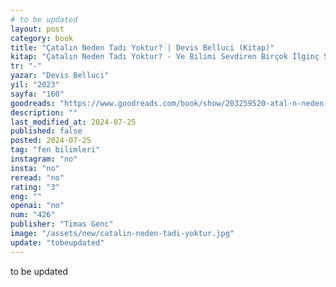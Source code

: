 ```yaml
---
# to be updated
layout: post
category: book
title: "Çatalın Neden Tadı Yoktur? | Devis Belluci (Kitap)"
kitap: "Çatalın Neden Tadı Yoktur? - Ve Bilimi Sevdiren Birçok İlginç Soru"
tr: "-"
yazar: "Devis Belluci"
yil: "2023"
sayfa: "160"
goodreads: "https://www.goodreads.com/book/show/203259520-atal-n-neden-tad-yoktur"
description: ""
last_modified_at: 2024-07-25
published: false
posted: 2024-07-25
tag: "fen bilimleri"
instagram: "no"
insta: "no"
reread: "no"
rating: "3"
eng: ""
openai: "no"
num: "426"
publisher: "Timas Genc"
image: "/assets/new/catalin-neden-tadi-yoktur.jpg"
update: "tobeupdated"
---
```


to be updated

